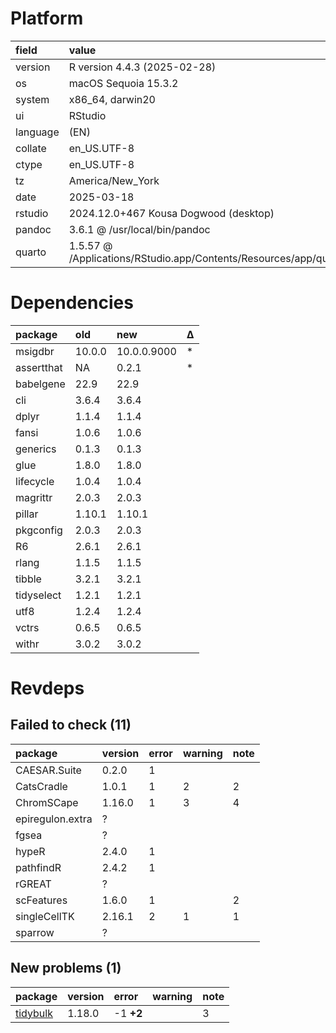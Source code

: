 # Platform

|field    |value                                                                       |
|:--------|:---------------------------------------------------------------------------|
|version  |R version 4.4.3 (2025-02-28)                                                |
|os       |macOS Sequoia 15.3.2                                                        |
|system   |x86_64, darwin20                                                            |
|ui       |RStudio                                                                     |
|language |(EN)                                                                        |
|collate  |en_US.UTF-8                                                                 |
|ctype    |en_US.UTF-8                                                                 |
|tz       |America/New_York                                                            |
|date     |2025-03-18                                                                  |
|rstudio  |2024.12.0+467 Kousa Dogwood (desktop)                                       |
|pandoc   |3.6.1 @ /usr/local/bin/pandoc                                               |
|quarto   |1.5.57 @ /Applications/RStudio.app/Contents/Resources/app/quarto/bin/quarto |

# Dependencies

|package    |old    |new         |Δ  |
|:----------|:------|:-----------|:--|
|msigdbr    |10.0.0 |10.0.0.9000 |*  |
|assertthat |NA     |0.2.1       |*  |
|babelgene  |22.9   |22.9        |   |
|cli        |3.6.4  |3.6.4       |   |
|dplyr      |1.1.4  |1.1.4       |   |
|fansi      |1.0.6  |1.0.6       |   |
|generics   |0.1.3  |0.1.3       |   |
|glue       |1.8.0  |1.8.0       |   |
|lifecycle  |1.0.4  |1.0.4       |   |
|magrittr   |2.0.3  |2.0.3       |   |
|pillar     |1.10.1 |1.10.1      |   |
|pkgconfig  |2.0.3  |2.0.3       |   |
|R6         |2.6.1  |2.6.1       |   |
|rlang      |1.1.5  |1.1.5       |   |
|tibble     |3.2.1  |3.2.1       |   |
|tidyselect |1.2.1  |1.2.1       |   |
|utf8       |1.2.4  |1.2.4       |   |
|vctrs      |0.6.5  |0.6.5       |   |
|withr      |3.0.2  |3.0.2       |   |

# Revdeps

## Failed to check (11)

|package          |version |error |warning |note |
|:----------------|:-------|:-----|:-------|:----|
|CAESAR.Suite     |0.2.0   |1     |        |     |
|CatsCradle       |1.0.1   |1     |2       |2    |
|ChromSCape       |1.16.0  |1     |3       |4    |
|epiregulon.extra |?       |      |        |     |
|fgsea            |?       |      |        |     |
|hypeR            |2.4.0   |1     |        |     |
|pathfindR        |2.4.2   |1     |        |     |
|rGREAT           |?       |      |        |     |
|scFeatures       |1.6.0   |1     |        |2    |
|singleCellTK     |2.16.1  |2     |1       |1    |
|sparrow          |?       |      |        |     |

## New problems (1)

|package  |version |error     |warning |note |
|:--------|:-------|:---------|:-------|:----|
|[tidybulk](problems.md#tidybulk)|1.18.0  |-1 __+2__ |        |3    |

